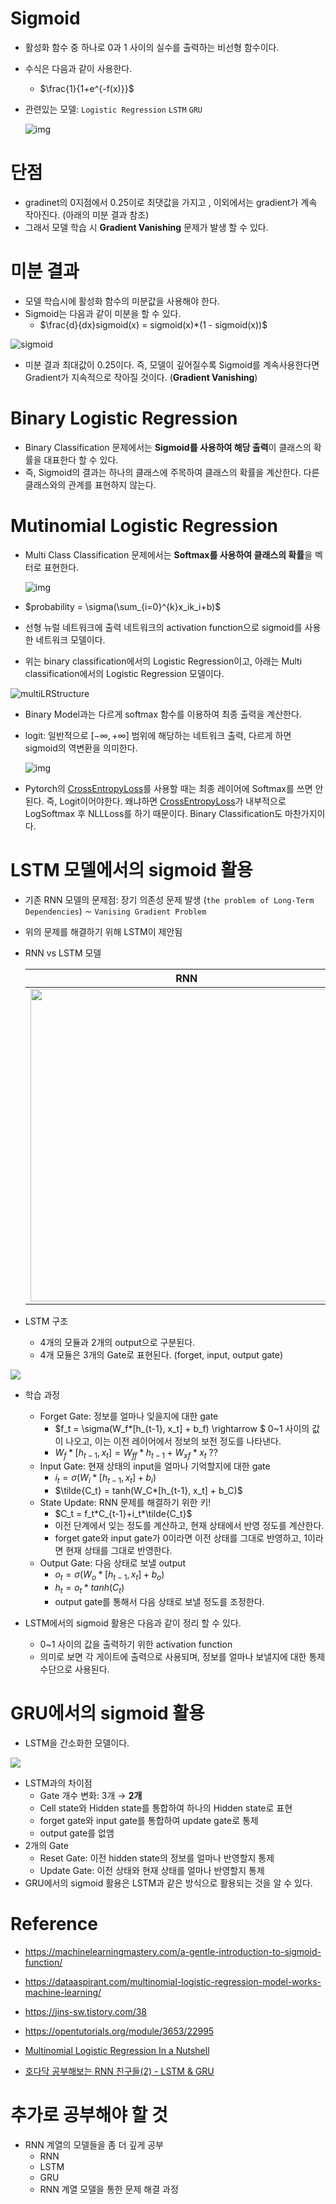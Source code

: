 # Sigmoid

- 활성화 함수 중 하나로 0과 1 사이의 실수를 출력하는 비선형 함수이다.

- 수식은 다음과 같이 사용한다.
  - $\frac{1}{1+e^{-f(x)}}$

- 관련있는 모델: `Logistic Regression` `LSTM` `GRU`

  ![img](https://upload.wikimedia.org/wikipedia/commons/thumb/8/88/Logistic-curve.svg/1920px-Logistic-curve.svg.png)

# 단점

- gradinet의 0지점에서 0.25이로 최댓값을 가지고 , 이외에서는 gradient가 계속 작아진다. (아래의 미분 결과 참조)
- 그래서 모델 학습 시 **Gradient Vanishing** 문제가 발생 할 수 있다.

# 미분 결과

- 모델 학습시에 활성화 함수의 미분값을 사용해야 한다.
- Sigmoid는 다음과 같이 미분을 할 수 있다.
  - $\frac{d}{dx}sigmoid(x) = sigmoid(x)*(1 - sigmoid(x))$

![sigmoid](https://machinelearningmastery.com/wp-content/uploads/2021/08/sigmoid.png)

- 미분 결과 최대값이 0.25이다. 즉, 모델이 깊어질수록 Sigmoid를 계속사용한다면 Gradient가 지속적으로 작아질 것이다. (**Gradient Vanishing**)

# Binary Logistic Regression

- Binary Classification 문제에서는 **Sigmoid를 사용하여 해당 출력**이 클래스의 확률을 대표한다 할 수 있다.
- 즉, Sigmoid의 결과는 하나의 클래스에 주목하여 클래스의 확률을 계산한다. 다른 클래스와의 관계를 표현하지 않는다.

# Mutinomial Logistic Regression

- Multi Class Classification 문제에서는 **Softmax를 사용하여 클래스의 확률**을 벡터로 표현한다.

  ![img](https://machinethink.net/images/tensorflow-on-ios/LogisticRegression@2x.png)

- $probability = \sigma(\sum_{i=0}^{k}x_ik_i+b)$

- 선형 뉴럴 네트워크에 출력 네트워크의 activation function으로 sigmoid를 사용한 네트워크 모델이다.

- 위는 binary classification에서의 Logistic Regression이고, 아래는 Multi classification에서의 Logistic Regression 모델이다.

![multiLRStructure](../images/multiLRStructure.png)

- Binary Model과는 다르게 softmax 함수를 이용하여 최종 출력을 계산한다.

- logit: 일반적으로 [$-\infty , +\infty$] 범위에 해당하는 네트워크 출력, 다르게 하면 sigmoid의 역변환을 의미한다.

  ![img](https://s3-ap-northeast-2.amazonaws.com/opentutorials-user-file/module/3653/9840.png)

- Pytorch의 [CrossEntropyLoss](https://pytorch.org/docs/stable/generated/torch.nn.CrossEntropyLoss.html)를 사용할 때는 최종 레이어에 Softmax를 쓰면 안된다. 즉, Logit이어야한다. 왜냐하면 [CrossEntropyLoss](https://pytorch.org/docs/stable/generated/torch.nn.CrossEntropyLoss.html)가 내부적으로 LogSoftmax 후 NLLLoss를 하기 때문이다. Binary Classification도 마찬가지이다.

# LSTM 모델에서의 sigmoid 활용

- 기존 RNN 모델의 문제점: 장기 의존성 문제 발생 (`the problem of Long-Term Dependencies`) $\sim$ `Vanising Gradient Problem`
- 위의 문제를 해결하기 위해 LSTM이 제안됨

- RNN vs LSTM 모델

  |                   RNN                    |                   LSTM                   |
  | :--------------------------------------: | :--------------------------------------: |
  | <img src = "../images/RNNStructure.png" width="500"> | <img src = "../images/LSTMStructure.png" width="500"> |

- LSTM 구조
  - 4개의 모듈과 2개의 output으로 구분된다.
  - 4개 모듈은 3개의 Gate로 표현된다. (forget, input, output gate)

<img src = "../images/LSTMDetail.png">

- 학습 과정
  - Forget Gate: 정보를 얼마나 잊을지에 대한 gate
    - $f_t = \sigma(W_f*[h_{t-1}, x_t] + b_f) \rightarrow $ 0~1 사이의 값이 나오고, 이는 이전 레이어에서 정보의 보전 정도를 나타낸다.
    - $W_f*[h_{t-1}, x_t] = W_{ff}*h_{t-1} + W_{xf}*x_t$  ??
  - Input Gate: 현재 상태의 input을 얼마나 기억할지에 대한 gate
    - $i_t = \sigma(W_i*[h_{t-1}, x_t] + b_i)$
    - $\tilde{C_t} = tanh(W_C*[h_{t-1}, x_t] + b_C)$ 
  - State Update: RNN 문제를 해결하기 위한 키!
    - $C_t = f_t*C_{t-1}+i_t*\tilde{C_t}$
    - 이전 단계에서 잊는 정도를 계산하고, 현재 상태에서 반영 정도를 계산한다.
    - forget gate와 input gate가 0이라면 이전 상태를 그대로 반영하고, 1이라면 현재 상태를 그대로 반영한다.
  - Output Gate: 다음 상태로 보낼 output
    - $o_t = \sigma(W_o*[h_{t-1}, x_t] + b_o)$
    - $h_t = o_t*tanh(C_t)$
    - output gate를 통해서 다음 상태로 보낼 정도를 조정한다.

- LSTM에서의 sigmoid 활용은 다음과 같이 정리 할 수 있다.
  - 0~1 사이의 값을 출력하기 위한 activation function
  - 의미로 보면 각 게이트에 출력으로 사용되며, 정보를 얼마나 보낼지에 대한 통제 수단으로 사용된다.

# GRU에서의 sigmoid 활용

- LSTM을 간소화한 모델이다.

<img src = "../images/GRUDetail.png">

- LSTM과의 차이점
  - Gate 개수 변화: 3개 $\rightarrow$ **2개**
  - Cell state와 Hidden state를 통합하여 하나의 Hidden state로 표현
  - forget gate와 input gate를 통합하여 update gate로 통제
  - output gate를 없앰
- 2개의 Gate
  - Reset Gate: 이전 hidden state의 정보를 얼마나 반영할지 통제
  - Update Gate: 이전 상태와 현재 상태를 얼마나 반영할지 통제
- GRU에서의 sigmoid 활용은 LSTM과 같은 방식으로 활용되는 것을 알 수 있다.



# Reference

- https://machinelearningmastery.com/a-gentle-introduction-to-sigmoid-function/
- https://dataaspirant.com/multinomial-logistic-regression-model-works-machine-learning/
- https://jins-sw.tistory.com/38
- https://opentutorials.org/module/3653/22995
- [Multinomial Logistic Regression In a Nutshell](https://medium.com/ds3ucsd/multinomial-logistic-regression-in-a-nutshell-53c94b30448f)

- [호다닥 공부해보는 RNN 친구들(2) - LSTM & GRU](https://gruuuuu.github.io/machine-learning/lstm-doc2/)

# 추가로 공부해야 할 것

- RNN 계열의 모델들을 좀 더 깊게 공부
  - RNN
  - LSTM
  - GRU
  - RNN 계열 모델을 통한 문제 해결 과정
